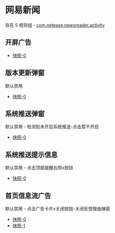 # 网易新闻

存在 5 规则组 - [com.netease.newsreader.activity](/src/apps/com.netease.newsreader.activity.ts)

## 开屏广告

- [快照-0](https://i.gkd.li/import/12639864)

## 版本更新弹窗

默认禁用

- [快照-0](https://i.gkd.li/import/12639884)

## 系统推送弹窗

默认禁用 - 检测到未开启系统推送-点击暂不开启

- [快照-0](https://i.gkd.li/import/12639800)

## 系统推送提示信息

默认禁用 - 点击顶部提醒右侧x按钮

- [快照-0](https://i.gkd.li/import/12639869)

## 首页信息流广告

默认禁用 - 点击广告卡片x关闭按钮-关闭反馈理由弹窗

- [快照-0](https://i.gkd.li/import/12639752)
- [快照-1](https://i.gkd.li/import/12639751)
